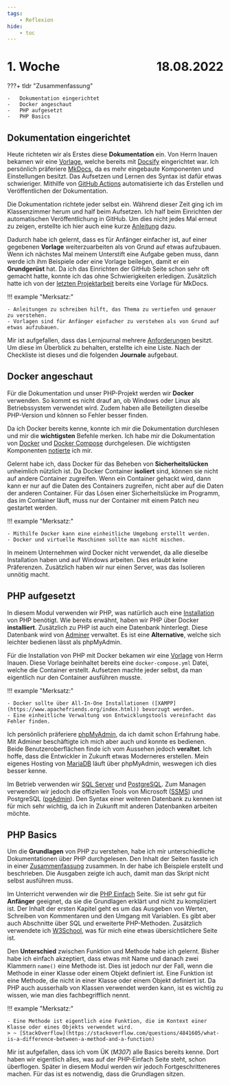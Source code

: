```yaml
---
tags:
    - Reflexion
hide:
    - toc
---
```


# 1. Woche <span style="float:right">18.08.2022</span>

???+ tldr "Zusammenfassung"

    -   Dokumentation eingerichtet
    -   Docker angeschaut
    -   PHP aufgesetzt
    -   PHP Basics

## Dokumentation eingerichtet

Heute richteten wir als Erstes diese **Dokumentation** ein. Von Herrn Inauen bekamen wir eine [Vorlage](https://github.com/chrisinabztf/docsify-starter-template), welche bereits mit [Docsify](https://docsify.js.org/) eingerichtet war. Ich persönlich präferiere [MkDocs](https://squidfunk.github.io/mkdocs-material/), da es mehr eingebaute Komponenten und Einstellungen besitzt. Das Aufsetzen und Lernen des Syntax ist dafür etwas schwieriger. Mithilfe von [GitHub Actions](https://github.com/bztfinformatik/lernportfolio-21r8390-php/actions/workflows/ci-mkdocs.yml) automatisierte ich das Erstellen und Veröffentlichen der Dokumentation.

Die Dokumentation richtete jeder selbst ein. Während dieser Zeit ging ich im Klassenzimmer herum und half beim Aufsetzen. Ich half beim Einrichten der automatischen Veröffentlichung in GitHub. Um dies nicht jedes Mal erneut zu zeigen, erstellte ich hier auch eine kurze [Anleitung](../Appendix/GitHubPages/Einrichten.md) dazu.

Dadurch habe ich gelernt, dass es für Anfänger einfacher ist, auf einer gegebenen **Vorlage** weiterzuarbeiten als von Grund auf etwas aufzubauen. Wenn ich nächstes Mal meinem Unterstift eine Aufgabe geben muss, dann werde ich ihm Beispiele oder eine Vorlage beilegen, damit er ein **Grundgerüst** hat. Da ich das Einrichten der GitHub Seite schon sehr oft gemacht hatte, konnte ich das ohne Schwierigkeiten erledigen. Zusätzlich hatte ich von der [letzten Projektarbeit](https://bztfinformatik.github.io/lb1_doku-21r8390/) bereits eine Vorlage für MkDocs.

!!! example "Merksatz:"

    - Anleitungen zu schreiben hilft, das Thema zu vertiefen und genauer zu verstehen.
    - Vorlagen sind für Anfänger einfacher zu verstehen als von Grund auf etwas aufzubauen.

Mir ist aufgefallen, dass das Lernjournal mehrere [Anforderungen](000_Vorlage.md) besitzt. Um diese im Überblick zu behalten, erstellte ich eine Liste. Nach der Checkliste ist dieses und die folgenden **Journale** aufgebaut.

## Docker angeschaut

Für die Dokumentation und unser PHP-Projekt werden wir **Docker** verwenden. So kommt es nicht drauf an, ob Windows oder Linux als Betriebssystem verwendet wird. Zudem haben alle Beteiligten dieselbe PHP-Version und können so Fehler besser finden.

Da ich Docker bereits kenne, konnte ich mir die Dokumentation durchlesen und mir die **wichtigsten** Befehle merken. Ich habe mir die Dokumentation von [Docker](https://docs.docker.com/) und [Docker Compose](https://docs.docker.com/compose/) durchgelesen. Die wichtigsten Komponenten [notierte](../Docker/Start.md) ich mir.

Gelernt habe ich, dass Docker für das Beheben von **Sicherheitslücken** unheimlich nützlich ist. Da Docker Container **isoliert** sind, können sie nicht auf andere Container zugreifen. Wenn ein Container gehackt wird, dann kann er nur auf die Daten des Containers zugreifen, nicht aber auf die Daten der anderen Container. Für das Lösen einer Sicherheitslücke im Programm, das im Container läuft, muss nur der Container mit einem Patch neu gestartet werden.

!!! example "Merksatz:"

    - Mithilfe Docker kann eine einheitliche Umgebung erstellt werden.
    - Docker und virtuelle Maschinen sollte man nicht mischen.

In meinem Unternehmen wird Docker nicht verwendet, da alle dieselbe Installation haben und auf Windows arbeiten. Dies erlaubt keine Präferenzen. Zusätzlich haben wir nur einen Server, was das Isolieren unnötig macht.

## PHP aufgesetzt

In diesem Modul verwenden wir PHP, was natürlich auch eine [Installation](../PHP/Installation.md) von PHP benötigt. Wie bereits erwähnt, haben wir PHP über Docker **installiert**. Zusätzlich zu PHP ist auch eine Datenbank hinterlegt. Diese Datenbank wird von [Adminer](https://www.adminer.org/) verwaltet. Es ist eine **Alternative**, welche sich leichter bedienen lässt als phpMyAdmin.

Für die Installation von PHP mit Docker bekamen wir eine [Vorlage](../Appendix/Struktur/Struktur.md) von Herrn Inauen. Diese Vorlage beinhaltet bereits eine `docker-compose.yml` Datei, welche die Container erstellt. Aufsetzen machte jeder selbst, da man eigentlich nur den Container ausführen musste.

!!! example "Merksatz:"

    - Docker sollte über All-In-One Installationen ([XAMPP](https://www.apachefriends.org/index.html)) bevorzugt werden.
    - Eine einheitliche Verwaltung von Entwicklungstools vereinfacht das Fehler finden.

Ich persönlich präferiere [phpMyAdmin](https://www.phpmyadmin.net/), da ich damit schon Erfahrung habe. Mit Adminer beschäftigte ich mich aber auch und konnte es bedienen. Beide Benutzeroberflächen finde ich vom Aussehen jedoch **veraltet**. Ich hoffe, dass die Entwickler in Zukunft etwas Moderneres erstellen. Mein eigenes Hosting von [MariaDB](https://mariadb.org/) läuft über phpMyAdmin, weswegen ich dies besser kenne.

Im Betrieb verwenden wir [SQL Server](https://www.microsoft.com/en-us/sql-server/sql-server-2022) und [PostgreSQL](https://www.postgresql.org/). Zum Managen verwenden wir jedoch die offiziellen Tools von Microsoft ([SSMS](https://docs.microsoft.com/en-us/sql/ssms/download-sql-server-management-studio-ssms?view=sql-server-ver16)) und PostgreSQL ([pgAdmin](https://www.pgadmin.org/)). Den Syntax einer weiteren Datenbank zu kennen ist für mich sehr wichtig, da ich in Zukunft mit anderen Datenbanken arbeiten möchte.

## PHP Basics

Um die **Grundlagen** von PHP zu verstehen, habe ich mir unterschiedliche Dokumentationen über PHP durchgelesen. Den Inhalt der Seiten fasste ich in einer [Zusammenfassung](../PHP/Basics.md) zusammen. In der habe ich Beispiele erstellt und beschrieben. Die Ausgaben zeigte ich auch, damit man das Skript nicht selbst ausführen muss.

Im Unterricht verwenden wir die [PHP Einfach](https://www.php-einfach.de) Seite. Sie ist sehr gut für **Anfänger** geeignet, da sie die Grundlagen erklärt und nicht zu kompliziert ist. Der Inhalt der ersten Kapitel geht es um das Ausgeben von Werten, Schreiben von Kommentaren und den Umgang mit Variablen. Es gibt aber auch Abschnitte über SQL und erweiterte PHP-Methoden. Zusätzlich verwendete ich [W3School](https://www.w3schools.com/php/php_ref_overview.asp), was für mich eine etwas übersichtlichere Seite ist.

Den **Unterschied** zwischen Funktion und Methode habe ich gelernt. Bisher habe ich einfach akzeptiert, dass etwas mit Name und danach zwei Klammern `name()` eine Methode ist. Dies ist jedoch nur der Fall, wenn die Methode in einer Klasse oder einem Objekt definiert ist. Eine Funktion ist eine Methode, die nicht in einer Klasse oder einem Objekt definiert ist. Da PHP auch ausserhalb von Klassen verwendet werden kann, ist es wichtig zu wissen, wie man dies fachbegrifflich nennt.

!!! example "Merksatz:"

    - Eine Methode ist eigentlich eine Funktion, die im Kontext einer Klasse oder eines Objekts verwendet wird.
    > ~ [StackOverflow](https://stackoverflow.com/questions/4841605/what-is-a-difference-between-a-method-and-a-function)

Mir ist aufgefallen, dass ich vom ÜK (_M307_) alle Basics bereits kenne. Dort haben wir eigentlich alles, was auf der PHP-Einfach Seite steht, schon überflogen. Später in diesem Modul werden wir jedoch Fortgeschritteneres machen. Für das ist es notwendig, dass die Grundlagen sitzen.
